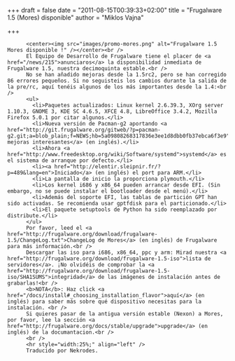 
+++
draft = false
date = "2011-08-15T00:39:33+02:00"
title = "Frugalware 1.5 (Mores) disponible"
author = "Miklos Vajna"

+++

          <center><img src="images/promo-mores.png" alt="Frugalware 1.5 Mores disponible !" /></center><br />
          El Equipo de Desarrollo de Frugalware tiene el placer de <a href="/news/215">anunciaros</a> la disponibilidad inmediata de Frugalware 1.5, nuestra decimoquinta estable.<br />
          No se han añadido mejoras desde la 1.5rc2, pero se han corregido 86 errores pequeños. Si no seguisteis los cambios durante la salida de la pre/rc, aquí tenéis algunos de los más importantes desde la 1.4:<br />
          <ul>
            <li>Paquetes actualizados: Linux kernel 2.6.39.3, XOrg server 1.10.3, GNOME 3, KDE SC 4.6.5, XFCE 4.8, LibreOffice 3.4.2, Mozilla Firefox 5.0.1 por citar algunos.</li>
            <li>Nueva versión de Pacman-g2 aportando <a href="http://git.frugalware.org/gitweb/?p=pacman-g2.git;a=blob_plain;f=NEWS;hb=5a09808268317836e3ee1d8dbb0fb37ebca6f3e9">algunas mejoras interesantes</a> (en inglés).</li>
            <li>Ahora <a href="http://www.freedesktop.org/wiki/Software/systemd">systemd</a> es el sistema de arranque por defecto.</li>
            <li><a href="http://elentir.sleipnir.fr/?p=489&lang=en">Iniciado</a> (en inglés) el port para ARM.</li>
            <li>La pantalla de inicio la proporciona plymouth.</li>
            <li>Los kernel i686 y x86_64 pueden arrancar desde EFI. (Sin embargo, no se puede instalar el bootloader desde el menú).</li>
            <li>Además del soporte EFI, las tablas de partición GPT han sido activadas. Se recomienda usar gptfdisk para el particionado.</li>
            <li>El paquete setuptools de Python ha sido reemplazado por distribute.</li>
          </ul>
          Por favor, leed el <a href="http://frugalware.org/download/frugalware-1.5/ChangeLog.txt">ChangeLog de Mores</a> (en inglés) de Frugalware para más información.<br />
          Descargar las iso para i686, x86_64, ppc y arm: Mirad nuestra <a href="http://frugalware.org/download/frugalware-1.5-iso">lista de servidores</a>. ¡No olvidéis de comprobar la <a href="http://frugalware.org/download/frugalware-1.5-iso/SHA1SUMS">integridad</a> de las imágenes de instalación antes de grabarlas!<br />
          <b>NOTA</b>: Haz click <a href="/docs/install#_choosing_installation_flavor">aquí</a> (en inglés) para saber más sobre qué dispositivo necesitas para la instalación. <br />
          Si quieres pasar de la antigua versión estable (Nexon) a Mores, por favor, lee la sección <a href="http://frugalware.org/docs/stable/upgrade">upgrade</a> (en inglés) de la documantacion.<br />
          <br />
          <hr style="width:25%;" align="left" />
          Traducido por Nekrodes.
